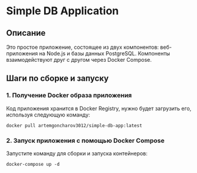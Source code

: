 # Simple DB Application

## Описание

Это простое приложение, состоящее из двух компонентов: веб-приложения на Node.js и базы данных PostgreSQL. Компоненты взаимодействуют друг с другом через Docker Compose.

## Шаги по сборке и запуску

### 1. Получение Docker образа приложения

Код приложения хранится в Docker Registry, нужно будет загрузить его, используя следующую команду:
```
docker pull artemgoncharov3012/simple-db-app:latest
```
### 2. Запуск приложения с помощью Docker Compose

Запустите команду для сборки и запуска контейнеров:
```
docker-compose up -d
```